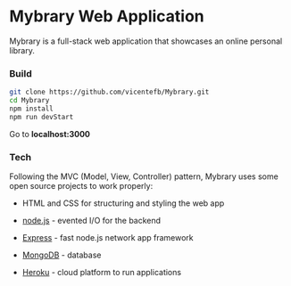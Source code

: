 # Mybrary Web Application

Mybrary is a full-stack web application that showcases an online personal library. 

### Build

```sh
git clone https://github.com/vicentefb/Mybrary.git
cd Mybrary
npm install
npm run devStart
```
Go to **localhost:3000**

### Tech

Following the MVC (Model, View, Controller) pattern, Mybrary uses some open source projects to work properly:

* HTML and CSS for structuring and styling the web app
* [node.js] - evented I/O for the backend
* [Express] - fast node.js network app framework 
* [MongoDB] - database
* [Heroku] - cloud platform to run applications


   [MongoDB]: <https://www.mongodb.com/es>
   [node.js]: <http://nodejs.org>
   [express]: <http://expressjs.com>
   [Heroku]: <https://www.heroku.com/>

